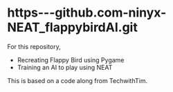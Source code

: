 # https---github.com-ninyx-NEAT_flappybirdAI.git

For this repository,
- Recreating Flappy Bird using Pygame
- Training an AI to play using NEAT

This is based on a code along from TechwithTim.
